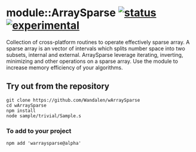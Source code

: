 
# module::ArraySparse [![status](https://github.com/Wandalen/wArraySparse/actions/workflows/StandardPublish.yml/badge.svg)](https://github.com/Wandalen/wArraySparse/actions/workflows/StandardPublish.yml) [![experimental](https://img.shields.io/badge/stability-experimental-orange.svg)](https://github.com/emersion/stability-badges#experimental)

Collection of cross-platform routines to operate effectively sparse array. A sparse array is an vector of intervals which splits number space into two subsets, internal and external. ArraySparse leverage iterating, inverting, minimizing and other operations on a sparse array. Use the module to increase memory efficiency of your algorithms.

## Try out from the repository
```
git clone https://github.com/Wandalen/wArraySparse
cd wArraySparse
npm install
node sample/trivial/Sample.s
```

### To add to your project
```
npm add 'warraysparse@alpha'
```



























































